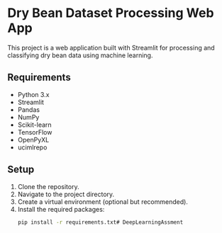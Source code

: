 # Dry Bean Dataset Processing Web App

This project is a web application built with Streamlit for processing and classifying dry bean data using machine learning.

## Requirements

- Python 3.x
- Streamlit
- Pandas
- NumPy
- Scikit-learn
- TensorFlow
- OpenPyXL
- ucimlrepo

## Setup

1. Clone the repository.
2. Navigate to the project directory.
3. Create a virtual environment (optional but recommended).
4. Install the required packages:
   ```bash
   pip install -r requirements.txt# DeepLearningAssment
